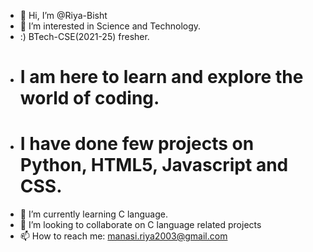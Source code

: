 - 👋 Hi, I’m @Riya-Bisht
- 👀 I’m interested in Science and Technology. 
- :) BTech-CSE(2021-25) fresher.
- # I am here to learn and explore the world of coding. 
- # I have done few projects on Python, HTML5, Javascript and CSS. 
- 🌱 I’m currently learning C language.
- 💞️ I’m looking to collaborate on C language related projects
- 📫 How to reach me: manasi.riya2003@gmail.com

<!---
Riya-Bisht/Riya-Bisht is a ✨ special ✨ repository because its `README.md` (this file) appears on your GitHub profile.
You can click the Preview link to take a look at your changes.
--->
